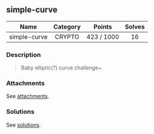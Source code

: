 ## simple-curve

|  Name  |  Category  |  Points  |  Solves  |
| :----: | :----: | :----: | :----: |
|  simple-curve  |  CRYPTO  |  423 / 1000  |  16  |

### Description
> Baby elliptic(?) curve challenge~

### Attachments
See [attachments](https://github.com/roadicing/ctf-writeups/tree/main/2020/0ctf-quals/simple-curve/attachments).

### Solutions
See [solutions](https://github.com/roadicing/ctf-writeups/tree/main/2020/0ctf-quals/simple-curve/solutions).